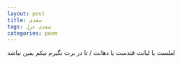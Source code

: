 ```yaml
---
layout: post
title: سعدی
tags: سعدی غزل
categories: poem
---
```


لعلست یا لبانت قندست یا دهانت / تا در برت نگیرم نیکم یقین نباشد
